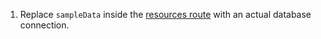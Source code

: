 1. Replace `sampleData` inside the [resources route](routes/resources.js) with an actual database connection.